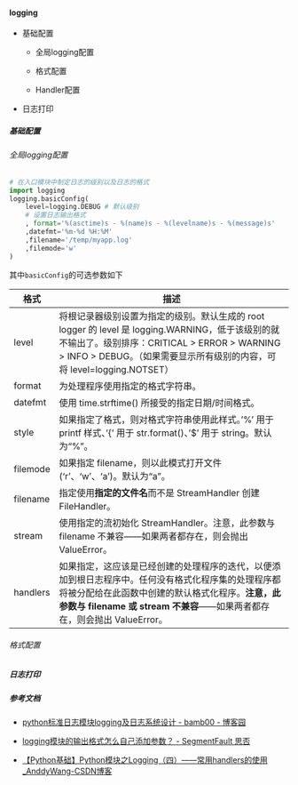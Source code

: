 #### logging

- 基础配置
  
  - 全局logging配置
  
  - 格式配置
  
  - Handler配置

- 日志打印





##### 基础配置

###### 全局logging配置

```python
# 在入口模块中制定日志的级别以及日志的格式
import logging
logging.basicConfig(
    level=logging.DEBUG # 默认级别
    # 设置日志输出格式
    , format='%(asctime)s - %(name)s - %(levelname)s - %(message)s' 
    ,datefmt='%m-%d %H:%M'
    ,filename='/temp/myapp.log'
    ,filemode='w'
)
```

其中`basicConfig`的可选参数如下

| 格式       | 描述                                                                                                                                                             |
| -------- | -------------------------------------------------------------------------------------------------------------------------------------------------------------- |
| level    | 将根记录器级别设置为指定的级别。默认生成的 root logger 的 level 是 logging.WARNING，低于该级别的就不输出了。级别排序：CRITICAL > ERROR > WARNING > INFO > DEBUG。（如果需要显示所有级别的内容，可将 level=logging.NOTSET） |
| format   | 为处理程序使用指定的格式字符串。                                                                                                                                               |
| datefmt  | 使用 time.strftime() 所接受的指定日期/时间格式。                                                                                                                              |
| style    | 如果指定了格式，则对格式字符串使用此样式。’%’ 用于 printf 样式、’{’ 用于 str.format()、’$’ 用于 string。默认为“%”。                                                                                |
| filemode | 如果指定 filename，则以此模式打开文件(‘r’、‘w’、‘a’)。默认为“a”。                                                                                                                   |
| filename | 指定使用**指定的文件名**而不是 StreamHandler 创建 FileHandler。                                                                                                                |
| stream   | 使用指定的流初始化 StreamHandler。注意，此参数与 filename 不兼容——如果两者都存在，则会抛出 ValueError。                                                                                         |
| handlers | 如果指定，这应该是已经创建的处理程序的迭代，以便添加到根日志程序中。任何没有格式化程序集的处理程序都将被分配给在此函数中创建的默认格式化程序。**注意，此参数与 filename 或 stream 不兼容**——如果两者都存在，则会抛出 ValueError。                             |

###### 格式配置



##### 日志打印





##### 参考文档

- [python标准日志模块logging及日志系统设计 - bamb00 - 博客园](https://www.cnblogs.com/goodhacker/p/3355660.html)

- [logging模块的输出格式怎么自己添加参数？ - SegmentFault 思否](https://segmentfault.com/q/1010000017147583)

- [【Python基础】Python模块之Logging（四）——常用handlers的使用_AnddyWang-CSDN博客](https://blog.csdn.net/wangpengfei163/article/details/80423863)
